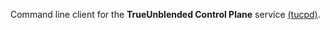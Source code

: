 Command line client for the **TrueUnblended Control Plane** service [(tucpd)](https://github.com/mobingilabs/ouchan/tree/master/cloudrun/tucpd).

